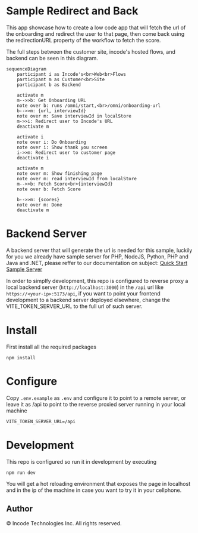 # Sample Redirect and Back
This app showcase how to create a low code app that will fetch the
url of the onboarding and redirect the user to that page, then come
back using the redirectionURL property of the workflow to fetch
the score.

The full steps between the customer site, incode's hosted flows,  and backend can be seen in this diagram.

```mermaid
sequenceDiagram
    participant i as Incode's<br>Web<br>Flows
    participant m as Customer<br>Site
    participant b as Backend

    activate m
    m-->>b: Get Onboarding URL
    note over b: runs /omni/start,<br>/omni/onboarding-url
    b-->>m: {url, interviewId}
    note over m: Save interviewId in localStore
    m->>i: Redirect user to Incode's URL
    deactivate m
    
    activate i
    note over i: Do Onboarding
    note over i: Show thank you screen
    i->>m: Redirect user to customer page
    deactivate i
    
    activate m
    note over m: Show finishing page
    note over m: read interviewId from localStore
    m-->>b: Fetch Score<br>{interviewId}
    note over b: Fetch Score
    
    b-->>m: {scores}
    note over m: Done
    deactivate m
```


# Backend Server
A backend server that will generate the url is needed for this sample,
luckily for you we already have sample server for PHP, NodeJS, Python,
PHP and Java and .NET, please reffer to our documentation on subject:
[Quick Start Sample Server](https://developer.incode.com/docs/quick-start-servers)

In order to simplfy development, this repo is configured to reverse
proxy a local backend server (`http://localhost:3000`) in the `/api`
url like `https://<your-ip>:5173/api`, if you want to point your
frontend development to a backend server deployed elsewhere, change
the VITE_TOKEN_SERVER_URL to the full url of such server.

# Install
First install all the required packages
```
npm install
```

# Configure
Copy `.env.example` as `.env` and configure it to point to a remote
server, or leave it as /api to point to the reverse proxied server
running in your local machine

```
VITE_TOKEN_SERVER_URL=/api
```

# Development
This repo is configured so run it in development by executing
```
npm run dev
```

You will get a hot reloading environment that exposes the page in
localhost and in the ip of the machine in case you want to try it
in your cellphone.

## Author

© Incode Technologies Inc. All rights reserved.